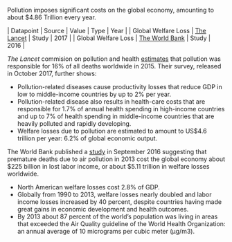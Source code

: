Pollution imposes significant costs on the global economy, amounting to about $4.86 Trillion every year. 

| Datapoint | Source | Value | Type | Year | 
| Global Welfare Loss | [The Lancet](http://www.thelancet.com/pdfs/journals/lancet/PIIS0140-673617) | Study | 2017 | 
| Global Welfare Loss | [The World Bank](http://documents.worldbank.org/curated/en/781521473177013155/pdf/108141-REVISED-Cost-of-PollutionWebCORRECTEDfile.pdf) | Study | 2016 | 


*The Lancet* commision on pollution and health [estimates](http://www.thelancet.com/pdfs/journals/lancet/PIIS0140-6736(17)32345-0.pdf) that pollution was responsible for 16% of all deaths worldwide in 2015. Their survey, released in October 2017, further shows: 

* Pollution-related diseases cause productivity losses that reduce GDP in low to middle-income countries by up to 2% per year. 
* Pollution-related disease also results in health-care costs that are responsible for 1.7% of annual health spending in high-income countries and up to 7% of health spending in middle-income countries that are heavily polluted and rapidly developing. 
* Welfare losses due to pollution are estimated to amount to US$4.6 trillion per year: 6.2% of global economic output.

The World Bank published a [study](http://documents.worldbank.org/curated/en/781521473177013155/pdf/108141-REVISED-Cost-of-PollutionWebCORRECTEDfile.pdf) in September 2016 suggesting that premature deaths due to air pollution in 2013 cost the global economy about $225 billion in lost labor income, or about $5.11 trillion in welfare losses worldwide.

* North American welfare losses cost 2.8% of GDP.
* Globally from 1990 to 2013, welfare losses nearly doubled and labor income losses increased by 40 percent, despite countries having made great gains in economic development and health outcomes.
* By 2013 about 87 percent of the world’s population was living in areas that exceeded the Air Quality guideline of the World Health Organization: an annual average of 10 micrograms per cubic meter (µg/m3). 

